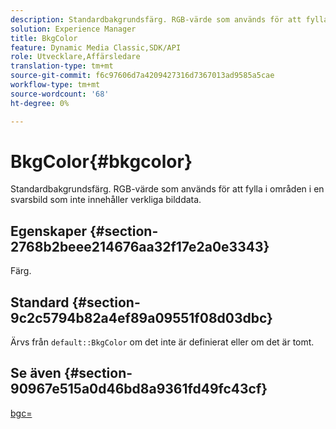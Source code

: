 ```yaml
---
description: Standardbakgrundsfärg. RGB-värde som används för att fylla i områden i en svarsbild som inte innehåller verkliga bilddata.
solution: Experience Manager
title: BkgColor
feature: Dynamic Media Classic,SDK/API
role: Utvecklare,Affärsledare
translation-type: tm+mt
source-git-commit: f6c97606d7a4209427316d7367013ad9585a5cae
workflow-type: tm+mt
source-wordcount: '68'
ht-degree: 0%

---
```



# BkgColor{#bkgcolor}

Standardbakgrundsfärg. RGB-värde som används för att fylla i områden i en svarsbild som inte innehåller verkliga bilddata.

## Egenskaper {#section-2768b2beee214676aa32f17e2a0e3343}

Färg.

## Standard {#section-9c2c5794b82a4ef89a09551f08d03dbc}

Ärvs från `default::BkgColor` om det inte är definierat eller om det är tomt.

## Se även {#section-90967e515a0d46bd8a9361fd49fc43cf}

[bgc=](../../../../../is-api/http-ref/image-serving-api-ref/c-http-protocol-reference/c-command-reference/r-bgc.md#reference-53376175f617446fbe5c69120f834b88)

